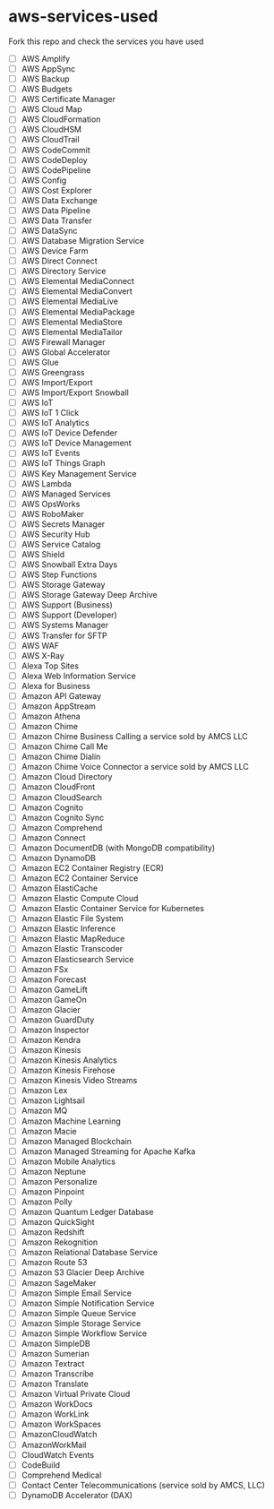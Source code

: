 # aws-services-used
Fork this repo and check the services you have used
 - [ ] AWS Amplify
- [ ] AWS AppSync
- [ ] AWS Backup
- [ ] AWS Budgets
- [ ] AWS Certificate Manager
- [ ] AWS Cloud Map
- [ ] AWS CloudFormation
- [ ] AWS CloudHSM
- [ ] AWS CloudTrail
- [ ] AWS CodeCommit
- [ ] AWS CodeDeploy
- [ ] AWS CodePipeline
- [ ] AWS Config
- [ ] AWS Cost Explorer
- [ ] AWS Data Exchange
- [ ] AWS Data Pipeline
- [ ] AWS Data Transfer
- [ ] AWS DataSync
- [ ] AWS Database Migration Service
- [ ] AWS Device Farm
- [ ] AWS Direct Connect
- [ ] AWS Directory Service
- [ ] AWS Elemental MediaConnect
- [ ] AWS Elemental MediaConvert
- [ ] AWS Elemental MediaLive
- [ ] AWS Elemental MediaPackage
- [ ] AWS Elemental MediaStore
- [ ] AWS Elemental MediaTailor
- [ ] AWS Firewall Manager
- [ ] AWS Global Accelerator
- [ ] AWS Glue
- [ ] AWS Greengrass
- [ ] AWS Import/Export
- [ ] AWS Import/Export Snowball
- [ ] AWS IoT
- [ ] AWS IoT 1 Click
- [ ] AWS IoT Analytics
- [ ] AWS IoT Device Defender
- [ ] AWS IoT Device Management
- [ ] AWS IoT Events
- [ ] AWS IoT Things Graph
- [ ] AWS Key Management Service
- [ ] AWS Lambda
- [ ] AWS Managed Services
- [ ] AWS OpsWorks
- [ ] AWS RoboMaker
- [ ] AWS Secrets Manager
- [ ] AWS Security Hub
- [ ] AWS Service Catalog
- [ ] AWS Shield
- [ ] AWS Snowball Extra Days
- [ ] AWS Step Functions
- [ ] AWS Storage Gateway
- [ ] AWS Storage Gateway Deep Archive
- [ ] AWS Support (Business)
- [ ] AWS Support (Developer)
- [ ] AWS Systems Manager
- [ ] AWS Transfer for SFTP
- [ ] AWS WAF
- [ ] AWS X-Ray
- [ ] Alexa Top Sites
- [ ] Alexa Web Information Service
- [ ] Alexa for Business
- [ ] Amazon API Gateway
- [ ] Amazon AppStream
- [ ] Amazon Athena
- [ ] Amazon Chime
- [ ] Amazon Chime Business Calling a service sold by AMCS LLC
- [ ] Amazon Chime Call Me
- [ ] Amazon Chime Dialin
- [ ] Amazon Chime Voice Connector a service sold by AMCS LLC
- [ ] Amazon Cloud Directory
- [ ] Amazon CloudFront
- [ ] Amazon CloudSearch
- [ ] Amazon Cognito
- [ ] Amazon Cognito Sync
- [ ] Amazon Comprehend
- [ ] Amazon Connect
- [ ] Amazon DocumentDB (with MongoDB compatibility)
- [ ] Amazon DynamoDB
- [ ] Amazon EC2 Container Registry (ECR)
- [ ] Amazon EC2 Container Service
- [ ] Amazon ElastiCache
- [ ] Amazon Elastic Compute Cloud
- [ ] Amazon Elastic Container Service for Kubernetes
- [ ] Amazon Elastic File System
- [ ] Amazon Elastic Inference
- [ ] Amazon Elastic MapReduce
- [ ] Amazon Elastic Transcoder
- [ ] Amazon Elasticsearch Service
- [ ] Amazon FSx
- [ ] Amazon Forecast
- [ ] Amazon GameLift
- [ ] Amazon GameOn
- [ ] Amazon Glacier
- [ ] Amazon GuardDuty
- [ ] Amazon Inspector
- [ ] Amazon Kendra
- [ ] Amazon Kinesis
- [ ] Amazon Kinesis Analytics
- [ ] Amazon Kinesis Firehose
- [ ] Amazon Kinesis Video Streams
- [ ] Amazon Lex
- [ ] Amazon Lightsail
- [ ] Amazon MQ
- [ ] Amazon Machine Learning
- [ ] Amazon Macie
- [ ] Amazon Managed Blockchain
- [ ] Amazon Managed Streaming for Apache Kafka
- [ ] Amazon Mobile Analytics
- [ ] Amazon Neptune
- [ ] Amazon Personalize
- [ ] Amazon Pinpoint
- [ ] Amazon Polly
- [ ] Amazon Quantum Ledger Database
- [ ] Amazon QuickSight
- [ ] Amazon Redshift
- [ ] Amazon Rekognition
- [ ] Amazon Relational Database Service
- [ ] Amazon Route 53
- [ ] Amazon S3 Glacier Deep Archive
- [ ] Amazon SageMaker
- [ ] Amazon Simple Email Service
- [ ] Amazon Simple Notification Service
- [ ] Amazon Simple Queue Service
- [ ] Amazon Simple Storage Service
- [ ] Amazon Simple Workflow Service
- [ ] Amazon SimpleDB
- [ ] Amazon Sumerian
- [ ] Amazon Textract
- [ ] Amazon Transcribe
- [ ] Amazon Translate
- [ ] Amazon Virtual Private Cloud
- [ ] Amazon WorkDocs
- [ ] Amazon WorkLink
- [ ] Amazon WorkSpaces
- [ ] AmazonCloudWatch
- [ ] AmazonWorkMail
- [ ] CloudWatch Events
- [ ] CodeBuild
- [ ] Comprehend Medical
- [ ] Contact Center Telecommunications (service sold by AMCS, LLC)
- [ ] DynamoDB Accelerator (DAX)
